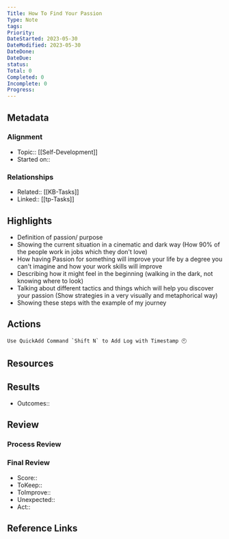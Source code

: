 ```yaml
---
Title: How To Find Your Passion
Type: Note
tags: 
Priority: 
DateStarted: 2023-05-30
DateModified: 2023-05-30
DateDone:
DateDue:
status: 
Total: 0
Completed: 0
Incomplete: 0
Progress: 
---
```

## Metadata
### Alignment
- Topic:: [[Self-Development]]
- Started on:: 
### Relationships
- Related:: [[KB-Tasks]]
- Linked:: [[tp-Tasks]]
## Highlights
- Definition of passion/ purpose
- Showing the current situation in a cinematic and dark way (How 90% of the people work in jobs which they don't love)
- How having Passion for something will improve your life by a degree you can't imagine and how your work skills will improve
- Describing how it might feel in the beginning (walking in the dark, not knowing where to look)
- Talking about different tactics and things which will help you discover your passion (Show strategies in a very visually and metaphorical way)
- Showing these steps with the example of my journey
## Actions 

```ad-tip
Use QuickAdd Command `Shift N` to Add Log with Timestamp 🕙
```

## Resources

## Results 
- Outcomes::
## Review
### Process Review
### Final Review
- Score::
- ToKeep:: 
- ToImprove:: 
- Unexpected::  
- Act::
## Reference Links
